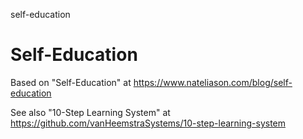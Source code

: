 self-education
# Self-Education

Based on "Self-Education" at https://www.nateliason.com/blog/self-education

See also "10-Step Learning System" at https://github.com/vanHeemstraSystems/10-step-learning-system
